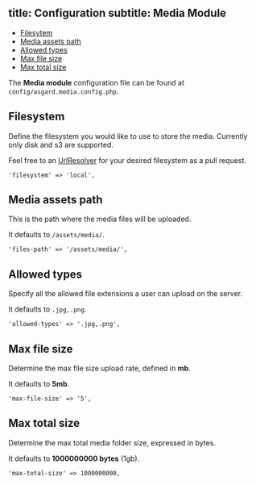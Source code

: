 title: Configuration
subtitle: Media Module
-------

- [Filesytem](#filesystem)
- [Media assets path](#media-assets-path)
- [Allowed types](#allowed-types)
- [Max file size](#max-file-size)
- [Max total size](#max-total-size)

The **Media module** configuration file can be found at `config/asgard.media.config.php`.

## <a class="anchor" name="filesystem" href="#filesystem"></a> Filesystem

Define the filesystem you would like to use to store the media. Currently only disk and s3 are supported. 

Feel free to an [UrlResolver](https://github.com/AsgardCms/Media/blob/master/UrlResolvers/BaseUrlResolver.php) for your desired filesystem as a pull request.

``` .language-php
'filesystem' => 'local',
```

## <a class="anchor" name="media-assets-path" href="#media-assets-path"></a> Media assets path


This is the path where the media files will be uploaded.

It defaults to `/assets/media/`.

``` .language-php
'files-path' => '/assets/media/',
```

## <a class="anchor" name="allowed-types" href="#allowed-types"></a> Allowed types

Specify all the allowed file extensions a user can upload on the server.

It defaults to `.jpg,.png`.

``` .language-php
'allowed-types' => '.jpg,.png',
```

## <a class="anchor" name="max-file-size" href="#max-file-size"></a> Max file size

Determine the max file size upload rate, defined in **mb**.

It defaults to **5mb**.

``` .language-php
'max-file-size' => '5',
```

## <a class="anchor" name="max-total-size" href="#max-total-size"></a> Max total size

Determine the max total media folder size, expressed in bytes.

It defaults to **1000000000 bytes** (1gb).

``` .language-php
'max-total-size' => 1000000000,
```
